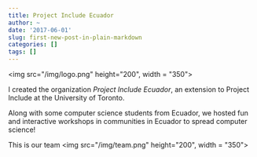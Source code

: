 ```yaml
---
title: Project Include Ecuador
author: ~
date: '2017-06-01'
slug: first-new-post-in-plain-markdown
categories: []
tags: []
---
```


<img src="/img/logo.png" height="200", width = "350">

I created the organization *Project Include Ecuador*, an extension to Project Include at the University of Toronto.

Along with some computer science students from Ecuador, we hosted fun and interactive workshops in communities in Ecuador to spread computer science!


This is our team
<img src="/img/team.png" height="200", width = "350">















